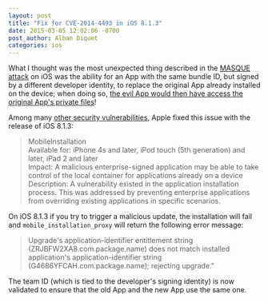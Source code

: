 ```yaml
---
layout: post
title: "Fix for CVE-2014-4493 in iOS 8.1.3"
date: 2015-03-05 12:02:06 -0700
post_author: Alban Diquet
categories: ios
---
```



What I thought was the most unexpected thing described in the [MASQUE attack][masque] on iOS was the ability for an App with the same bundle ID, but signed by a different developer identity, to replace the original App already installed on the device; when doing so, [the evil App would then have access the original App's private files][cve-link]!

Among many [other security vulnerabilities][release-notes], Apple fixed this issue with the release of iOS 8.1.3:

> MobileInstallation  
> Available for: iPhone 4s and later, iPod touch (5th generation) and later, iPad 2 and later  
> Impact: A malicious enterprise-signed application may be able to take control of the local container for applications already on a device  
> Description: A vulnerability existed in the application installation process. This was addressed by preventing enterprise applications from overriding existing applications in specific scenarios.

On iOS 8.1.3 if you try to trigger a malicious update, the installation will fail and `mobile_installation_proxy` will return the following error message:

> Upgrade's application-identifier entitlement string (ZRJBFW2XA8.com.package.name) does not match installed application's application-identifier string (G4686YFCAH.com.package.name); rejecting upgrade."

The team ID (which is tied to the developer's signing identity) is now validated to ensure that the old App and the new App use the same one.

[cve-link]: http://cve.mitre.org/cgi-bin/cvename.cgi?name=CVE-2014-4493
[release-notes]: https://support.apple.com/en-us/HT204245
[masque]: https://www.fireeye.com/blog/threat-research/2014/11/masque-attack-all-your-ios-apps-belong-to-us.html

